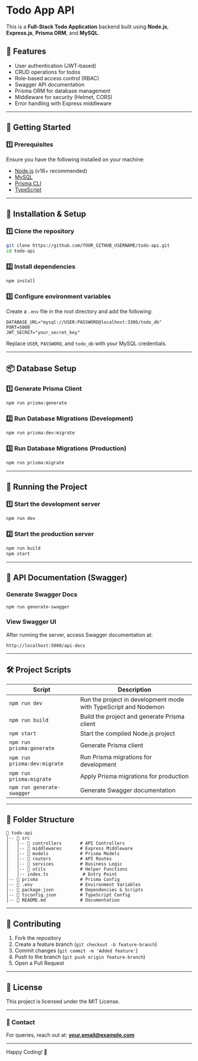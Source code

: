 # Todo App API

This is a **Full-Stack Todo Application** backend built using **Node.js**, **Express.js**, **Prisma ORM**, and **MySQL**.

## 📌 Features

- User authentication (JWT-based)
- CRUD operations for todos
- Role-based access control (RBAC)
- Swagger API documentation
- Prisma ORM for database management
- Middleware for security (Helmet, CORS)
- Error handling with Express middleware

---

## 🚀 Getting Started

### 1️⃣ Prerequisites

Ensure you have the following installed on your machine:

- [Node.js](https://nodejs.org/) (v18+ recommended)
- [MySQL](https://www.mysql.com/)
- [Prisma CLI](https://www.prisma.io/docs/concepts/components/prisma-cli)
- [TypeScript](https://www.typescriptlang.org/)

---

## 🔧 Installation & Setup

### 1️⃣ Clone the repository

```bash
git clone https://github.com/YOUR_GITHUB_USERNAME/todo-api.git
cd todo-api
```

### 2️⃣ Install dependencies

```bash
npm install
```

### 3️⃣ Configure environment variables

Create a `.env` file in the root directory and add the following:

```env
DATABASE_URL="mysql://USER:PASSWORD@localhost:3306/todo_db"
PORT=5000
JWT_SECRET="your_secret_key"
```

Replace `USER`, `PASSWORD`, and `todo_db` with your MySQL credentials.

---

## 📦 Database Setup

### 1️⃣ Generate Prisma Client
```bash
npm run prisma:generate
```

### 2️⃣ Run Database Migrations (Development)
```bash
npm run prisma:dev:migrate
```

### 3️⃣ Run Database Migrations (Production)
```bash
npm run prisma:migrate
```

---

## 🚀 Running the Project

### 1️⃣ Start the development server
```bash
npm run dev
```

### 2️⃣ Start the production server
```bash
npm run build
npm start
```

---

## 📜 API Documentation (Swagger)

### Generate Swagger Docs
```bash
npm run generate-swagger
```

### View Swagger UI
After running the server, access Swagger documentation at:

```
http://localhost:5000/api-docs
```

---

## 🛠 Project Scripts

| Script                  | Description |
|-------------------------|-------------|
| `npm run dev`           | Run the project in development mode with TypeScript and Nodemon |
| `npm run build`         | Build the project and generate Prisma client |
| `npm start`            | Start the compiled Node.js project |
| `npm run prisma:generate` | Generate Prisma client |
| `npm run prisma:dev:migrate` | Run Prisma migrations for development |
| `npm run prisma:migrate` | Apply Prisma migrations for production |
| `npm run generate-swagger` | Generate Swagger documentation |

---

## 🎯 Folder Structure

```
📂 todo-api
│-- 📂 src
│   │-- 📂 controllers       # API Controllers
│   │-- 📂 middlewares       # Express Middleware
│   │-- 📂 models            # Prisma Models
│   │-- 📂 routers           # API Routes
│   │-- 📂 services          # Business Logic
│   │-- 📂 utils             # Helper Functions
│   │-- index.ts             # Entry Point
│-- 📂 prisma                # Prisma Config
│-- 📜 .env                  # Environment Variables
│-- 📜 package.json          # Dependencies & Scripts
│-- 📜 tsconfig.json         # TypeScript Config
│-- 📜 README.md             # Documentation
```

---

## 🤝 Contributing

1. Fork the repository
2. Create a feature branch (`git checkout -b feature-branch`)
3. Commit changes (`git commit -m 'Added feature'`)
4. Push to the branch (`git push origin feature-branch`)
5. Open a Pull Request

---

## 📜 License

This project is licensed under the MIT License.

---

### 📧 Contact

For queries, reach out at: **your.email@example.com**

---

Happy Coding! 🚀

